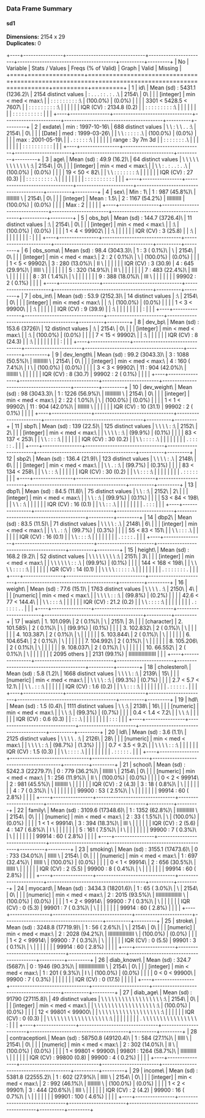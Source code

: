 ### Data Frame Summary  
#### sd1  
**Dimensions:** 2154 x 29  
**Duplicates:** 0  

+----+----------------+--------------------------------+-----------------------+----------------------------------------+----------+---------+
| No | Variable       | Stats / Values                 | Freqs (% of Valid)    | Graph                                  | Valid    | Missing |
+====+================+================================+=======================+========================================+==========+=========+
| 1  | id\            | Mean (sd) : 5431.1 (1236.2)\   | 2154 distinct values  | : . . . : : . : . .\                   | 2154\    | 0\      |
|    | [integer]      | min < med < max:\              |                       | : : : : : : : : : :\                   | (100.0%) | (0.0%)  |
|    |                | 3301 < 5428.5 < 7607\          |                       | : : : : : : : : : :\                   |          |         |
|    |                | IQR (CV) : 2134.8 (0.2)        |                       | : : : : : : : : : :\                   |          |         |
|    |                |                                |                       | : : : : : : : : : :                    |          |         |
+----+----------------+--------------------------------+-----------------------+----------------------------------------+----------+---------+
| 2  | exdate\        | min : 1997-10-16\              | 688 distinct values   | \ \ : \ \ . . :\                       | 2154\    | 0\      |
|    | [Date]         | med : 1999-03-26\              |                       | \ \ : : : : : .\                       | (100.0%) | (0.0%)  |
|    |                | max : 2001-05-19\              |                       | . : : : : : :\                         |          |         |
|    |                | range : 3y 7m 3d               |                       | : : : : : : : .\                       |          |         |
|    |                |                                |                       | : : : : : : : : : :                    |          |         |
+----+----------------+--------------------------------+-----------------------+----------------------------------------+----------+---------+
| 3  | age\           | Mean (sd) : 49.9 (16.2)\       | 64 distinct values    | \ \ \ \ \ \ \ \ \ \ \ \ :\             | 2154\    | 0\      |
|    | [integer]      | min < med < max:\              |                       | \ \ : . : . . : . .\                   | (100.0%) | (0.0%)  |
|    |                | 19 < 50 < 82\                  |                       | \ \ : : : : : : : :\                   |          |         |
|    |                | IQR (CV) : 27 (0.3)            |                       | : : : : : : : : : .\                   |          |         |
|    |                |                                |                       | : : : : : : : : : :                    |          |         |
+----+----------------+--------------------------------+-----------------------+----------------------------------------+----------+---------+
| 4  | sex\           | Min  : 1\                      | 1 :  987 (45.8%)\     | IIIIIIIII \                            | 2154\    | 0\      |
|    | [integer]      | Mean : 1.5\                    | 2 : 1167 (54.2%)      | IIIIIIIIII                             | (100.0%) | (0.0%)  |
|    |                | Max  : 2                       |                       |                                        |          |         |
+----+----------------+--------------------------------+-----------------------+----------------------------------------+----------+---------+
| 5  | obs_bp\        | Mean (sd) : 144.7 (3726.4)\    | 11 distinct values    | :\                                     | 2154\    | 0\      |
|    | [integer]      | min < med < max:\              |                       | :\                                     | (100.0%) | (0.0%)  |
|    |                | 1 < 4 < 99902\                 |                       | :\                                     |          |         |
|    |                | IQR (CV) : 3 (25.8)            |                       | :\                                     |          |         |
|    |                |                                |                       | :                                      |          |         |
+----+----------------+--------------------------------+-----------------------+----------------------------------------+----------+---------+
| 6  | obs_soma\      | Mean (sd) : 98.4 (3043.3)\     | 1 :   3 ( 0.1%)\      | \                                      | 2154\    | 0\      |
|    | [integer]      | min < med < max:\              | 2 :   2 ( 0.1%)\      | \                                      | (100.0%) | (0.0%)  |
|    |                | 1 < 5 < 99902\                 | 3 : 280 (13.0%)\      | II \                                   |          |         |
|    |                | IQR (CV) : 3 (30.9)            | 4 : 645 (29.9%)\      | IIIII \                                |          |         |
|    |                |                                | 5 : 320 (14.9%)\      | II \                                   |          |         |
|    |                |                                | 7 : 483 (22.4%)\      | IIII \                                 |          |         |
|    |                |                                | 8 :  31 ( 1.4%)\      | \                                      |          |         |
|    |                |                                | 9 : 388 (18.0%)\      | III \                                  |          |         |
|    |                |                                | 99902 :   2 ( 0.1%)   |                                        |          |         |
+----+----------------+--------------------------------+-----------------------+----------------------------------------+----------+---------+
| 7  | obs_int\       | Mean (sd) : 53.9 (2152.3)\     | 14 distinct values    | :\                                     | 2154\    | 0\      |
|    | [integer]      | min < med < max:\              |                       | :\                                     | (100.0%) | (0.0%)  |
|    |                | 1 < 3 < 99900\                 |                       | :\                                     |          |         |
|    |                | IQR (CV) : 9 (39.9)            |                       | :\                                     |          |         |
|    |                |                                |                       | :                                      |          |         |
+----+----------------+--------------------------------+-----------------------+----------------------------------------+----------+---------+
| 8  | dev_bp\        | Mean (sd) : 153.6 (3726)\      | 12 distinct values    | :\                                     | 2154\    | 0\      |
|    | [integer]      | min < med < max:\              |                       | :\                                     | (100.0%) | (0.0%)  |
|    |                | 7 < 15 < 99902\                |                       | :\                                     |          |         |
|    |                | IQR (CV) : 8 (24.3)            |                       | :\                                     |          |         |
|    |                |                                |                       | :                                      |          |         |
+----+----------------+--------------------------------+-----------------------+----------------------------------------+----------+---------+
| 9  | dev_length\    | Mean (sd) : 99.2 (3043.3)\     | 3 : 1088 (50.5%)\     | IIIIIIIIII \                           | 2154\    | 0\      |
|    | [integer]      | min < med < max:\              | 4 :  160 ( 7.4%)\     | I \                                    | (100.0%) | (0.0%)  |
|    |                | 3 < 3 < 99902\                 | 11 :  904 (42.0%)\    | IIIIIIII \                             |          |         |
|    |                | IQR (CV) : 8 (30.7)            | 99902 :    2 ( 0.1%)  |                                        |          |         |
+----+----------------+--------------------------------+-----------------------+----------------------------------------+----------+---------+
| 10 | dev_weight\    | Mean (sd) : 98 (3043.3)\       | 1 : 1226 (56.9%)\     | IIIIIIIIIII \                          | 2154\    | 0\      |
|    | [integer]      | min < med < max:\              | 2 :   22 ( 1.0%)\     | \                                      | (100.0%) | (0.0%)  |
|    |                | 1 < 1 < 99902\                 | 11 :  904 (42.0%)\    | IIIIIIII \                             |          |         |
|    |                | IQR (CV) : 10 (31.1)           | 99902 :    2 ( 0.1%)  |                                        |          |         |
+----+----------------+--------------------------------+-----------------------+----------------------------------------+----------+---------+
| 11 | sbp1\          | Mean (sd) : 139 (22.5)\        | 125 distinct values   | \ \ \ \ : :\                           | 2152\    | 2\      |
|    | [integer]      | min < med < max:\              |                       | \ \ \ \ : :\                           | (99.9%)  | (0.1%)  |
|    |                | 83 < 137 < 253\                |                       | \ \ : : : :\                           |          |         |
|    |                | IQR (CV) : 30 (0.2)            |                       | \ \ : : : : .\                         |          |         |
|    |                |                                |                       | . : : : : : .                          |          |         |
+----+----------------+--------------------------------+-----------------------+----------------------------------------+----------+---------+
| 12 | sbp2\          | Mean (sd) : 136.4 (21.9)\      | 123 distinct values   | \ \ \ \ : .\                           | 2148\    | 6\      |
|    | [integer]      | min < med < max:\              |                       | \ \ . : :\                             | (99.7%)  | (0.3%)  |
|    |                | 83 < 134 < 258\                |                       | \ \ : : :\                             |          |         |
|    |                | IQR (CV) : 30 (0.2)            |                       | \ \ : : : :\                           |          |         |
|    |                |                                |                       | . : : : : :                            |          |         |
+----+----------------+--------------------------------+-----------------------+----------------------------------------+----------+---------+
| 13 | dbp1\          | Mean (sd) : 84.5 (11.8)\       | 75 distinct values    | \ \ : :\                               | 2152\    | 2\      |
|    | [integer]      | min < med < max:\              |                       | \ \ : :\                               | (99.9%)  | (0.1%)  |
|    |                | 53 < 84 < 198\                 |                       | \ \ : :\                               |          |         |
|    |                | IQR (CV) : 16 (0.1)            |                       | \ \ : : .\                             |          |         |
|    |                |                                |                       | . : : :                                |          |         |
+----+----------------+--------------------------------+-----------------------+----------------------------------------+----------+---------+
| 14 | dbp2\          | Mean (sd) : 83.5 (11.5)\       | 71 distinct values    | \ \ \ \ : .\                           | 2148\    | 6\      |
|    | [integer]      | min < med < max:\              |                       | \ \ . : :\                             | (99.7%)  | (0.3%)  |
|    |                | 55 < 83 < 151\                 |                       | \ \ : : : .\                           |          |         |
|    |                | IQR (CV) : 16 (0.1)            |                       | \ \ : : : :\                           |          |         |
|    |                |                                |                       | . : : : : .                            |          |         |
+----+----------------+--------------------------------+-----------------------+----------------------------------------+----------+---------+
| 15 | height\        | Mean (sd) : 168.2 (9.2)\       | 52 distinct values    | \ \ \ \ \ \ \ \ :\                     | 2151\    | 3\      |
|    | [integer]      | min < med < max:\              |                       | \ \ \ \ \ \ : : .\                     | (99.9%)  | (0.1%)  |
|    |                | 144 < 168 < 198\               |                       | \ \ \ \ : : : : :\                     |          |         |
|    |                | IQR (CV) : 14 (0.1)            |                       | \ \ \ \ : : : : : .\                   |          |         |
|    |                |                                |                       | . : : : : : : : .                      |          |         |
+----+----------------+--------------------------------+-----------------------+----------------------------------------+----------+---------+
| 16 | weight\        | Mean (sd) : 77.6 (15.1)\       | 1763 distinct values  | \ \ \ \ . :\                           | 2150\    | 4\      |
|    | [numeric]      | min < med < max:\              |                       | \ \ \ \ : : :\                         | (99.8%)  | (0.2%)  |
|    |                | 42.6 < 77 < 144.4\             |                       | \ \ : : : :\                           |          |         |
|    |                | IQR (CV) : 21.2 (0.2)          |                       | \ \ : : : : :\                         |          |         |
|    |                |                                |                       | . : : : : : . .                        |          |         |
+----+----------------+--------------------------------+-----------------------+----------------------------------------+----------+---------+
| 17 | waist\         | 1\. 101.099\                   | 2 ( 0.1%)\            | \                                      | 2151\    | 3\      |
|    | [character]    | 2\. 101.585\                   | 2 ( 0.1%)\            | \                                      | (99.9%)  | (0.1%)  |
|    |                | 3\. 102.832\                   | 2 ( 0.1%)\            | \                                      |          |         |
|    |                | 4\. 103.387\                   | 2 ( 0.1%)\            | \                                      |          |         |
|    |                | 5\. 103.844\                   | 2 ( 0.1%)\            | \                                      |          |         |
|    |                | 6\. 104.654\                   | 2 ( 0.1%)\            | \                                      |          |         |
|    |                | 7\. 104.992\                   | 2 ( 0.1%)\            | \                                      |          |         |
|    |                | 8\. 105.206\                   | 2 ( 0.1%)\            | \                                      |          |         |
|    |                | 9\. 108.037\                   | 2 ( 0.1%)\            | \                                      |          |         |
|    |                | 10\. 66.552\                   | 2 ( 0.1%)\            | \                                      |          |         |
|    |                | [ 2095 others ]                | 2131 (99.1%)          | IIIIIIIIIIIIIIIIIII                    |          |         |
+----+----------------+--------------------------------+-----------------------+----------------------------------------+----------+---------+
| 18 | cholesterol\   | Mean (sd) : 5.8 (1.2)\         | 1668 distinct values  | \ \ \ \ : :\                           | 2139\    | 15\     |
|    | [numeric]      | min < med < max:\              |                       | \ \ \ \ : :\                           | (99.3%)  | (0.7%)  |
|    |                | 2.7 < 5.7 < 12.1\              |                       | \ \ . : : :\                           |          |         |
|    |                | IQR (CV) : 1.6 (0.2)           |                       | \ \ : : : :\                           |          |         |
|    |                |                                |                       | . : : : : : .                          |          |         |
+----+----------------+--------------------------------+-----------------------+----------------------------------------+----------+---------+
| 19 | hdl\           | Mean (sd) : 1.5 (0.4)\         | 1111 distinct values  | \ \ :\                                 | 2138\    | 16\     |
|    | [numeric]      | min < med < max:\              |                       | \ \ :\                                 | (99.3%)  | (0.7%)  |
|    |                | 0.4 < 1.4 < 7.2\               |                       | \ \ :\                                 |          |         |
|    |                | IQR (CV) : 0.6 (0.3)           |                       | : : .\                                 |          |         |
|    |                |                                |                       | : : :                                  |          |         |
+----+----------------+--------------------------------+-----------------------+----------------------------------------+----------+---------+
| 20 | ldl\           | Mean (sd) : 3.6 (1.1)\         | 2125 distinct values  | \ \ \ \ . :\                           | 2126\    | 28\     |
|    | [numeric]      | min < med < max:\              |                       | \ \ \ \ : :\                           | (98.7%)  | (1.3%)  |
|    |                | 0.7 < 3.5 < 9.2\               |                       | \ \ \ \ : : :\                         |          |         |
|    |                | IQR (CV) : 1.5 (0.3)           |                       | \ \ : : : : .\                         |          |         |
|    |                |                                |                       | . : : : : : .                          |          |         |
+----+----------------+--------------------------------+-----------------------+----------------------------------------+----------+---------+
| 21 | school\        | Mean (sd) : 5242.3 (22279.7)\  | 0 : 779 (36.2%)\      | IIIIIII \                              | 2154\    | 0\      |
|    | [numeric]      | min < med < max:\              | 1 : 256 (11.9%)\      | II \                                   | (100.0%) | (0.0%)  |
|    |                | 0 < 2 < 99914\                 | 2 : 981 (45.5%)\      | IIIIIIIII \                            |          |         |
|    |                | IQR (CV) : 2 (4.3)             | 3 :  18 ( 0.8%)\      | \                                      |          |         |
|    |                |                                | 4 :   7 ( 0.3%)\      | \                                      |          |         |
|    |                |                                | 99900 :  53 ( 2.5%)\  | \                                      |          |         |
|    |                |                                | 99914 :  60 ( 2.8%)   |                                        |          |         |
+----+----------------+--------------------------------+-----------------------+----------------------------------------+----------+---------+
| 22 | family\        | Mean (sd) : 3109.6 (17348.6)\  | 1 : 1352 (62.8%)\     | IIIIIIIIIIII \                         | 2154\    | 0\      |
|    | [numeric]      | min < med < max:\              | 2 :   33 ( 1.5%)\     | \                                      | (100.0%) | (0.0%)  |
|    |                | 1 < 1 < 99914\                 | 3 :  394 (18.3%)\     | III \                                  |          |         |
|    |                | IQR (CV) : 2 (5.6)             | 4 :  147 ( 6.8%)\     | I \                                    |          |         |
|    |                |                                | 5 :  161 ( 7.5%)\     | I \                                    |          |         |
|    |                |                                | 99900 :    7 ( 0.3%)\ | \                                      |          |         |
|    |                |                                | 99914 :   60 ( 2.8%)  |                                        |          |         |
+----+----------------+--------------------------------+-----------------------+----------------------------------------+----------+---------+
| 23 | smoking\       | Mean (sd) : 3155.1 (17473.6)\  | 0 : 733 (34.0%)\      | IIIIII \                               | 2154\    | 0\      |
|    | [numeric]      | min < med < max:\              | 1 : 697 (32.4%)\      | IIIIII \                               | (100.0%) | (0.0%)  |
|    |                | 0 < 1 < 99914\                 | 2 : 656 (30.5%)\      | IIIIII \                               |          |         |
|    |                | IQR (CV) : 2 (5.5)             | 99900 :   8 ( 0.4%)\  | \                                      |          |         |
|    |                |                                | 99914 :  60 ( 2.8%)   |                                        |          |         |
+----+----------------+--------------------------------+-----------------------+----------------------------------------+----------+---------+
| 24 | myocard\       | Mean (sd) : 3434.3 (18201.6)\  | 1 :   65 ( 3.0%)\     | \                                      | 2154\    | 0\      |
|    | [numeric]      | min < med < max:\              | 2 : 2015 (93.5%)\     | IIIIIIIIIIIIIIIIII \                   | (100.0%) | (0.0%)  |
|    |                | 1 < 2 < 99914\                 | 99900 :    7 ( 0.3%)\ | \                                      |          |         |
|    |                | IQR (CV) : 0 (5.3)             | 99901 :    7 ( 0.3%)\ | \                                      |          |         |
|    |                |                                | 99914 :   60 ( 2.8%)  |                                        |          |         |
+----+----------------+--------------------------------+-----------------------+----------------------------------------+----------+---------+
| 25 | stroke\        | Mean (sd) : 3248.8 (17719.9)\  | 1 :   56 ( 2.6%)\     | \                                      | 2154\    | 0\      |
|    | [numeric]      | min < med < max:\              | 2 : 2028 (94.2%)\     | IIIIIIIIIIIIIIIIII \                   | (100.0%) | (0.0%)  |
|    |                | 1 < 2 < 99914\                 | 99900 :    7 ( 0.3%)\ | \                                      |          |         |
|    |                | IQR (CV) : 0 (5.5)             | 99901 :    3 ( 0.1%)\ | \                                      |          |         |
|    |                |                                | 99914 :   60 ( 2.8%)  |                                        |          |         |
+----+----------------+--------------------------------+-----------------------+----------------------------------------+----------+---------+
| 26 | diab_known\    | Mean (sd) : 324.7 (5687)\      | 0 : 1946 (90.3%)\     | IIIIIIIIIIIIIIIIII \                   | 2154\    | 0\      |
|    | [integer]      | min < med < max:\              | 1 :  201 ( 9.3%)\     | I \                                    | (100.0%) | (0.0%)  |
|    |                | 0 < 0 < 99900\                 | 99900 :    7 ( 0.3%)  |                                        |          |         |
|    |                | IQR (CV) : 0 (17.5)            |                       |                                        |          |         |
+----+----------------+--------------------------------+-----------------------+----------------------------------------+----------+---------+
| 27 | diab_age\      | Mean (sd) : 91790 (27115.8)\   | 49 distinct values    | \ \ \ \ \ \ \ \ \ \ \ \ \ \ \ \ \ \ :\ | 2154\    | 0\      |
|    | [integer]      | min < med < max:\              |                       | \ \ \ \ \ \ \ \ \ \ \ \ \ \ \ \ \ \ :\ | (100.0%) | (0.0%)  |
|    |                | 12 < 99801 < 99900\            |                       | \ \ \ \ \ \ \ \ \ \ \ \ \ \ \ \ \ \ :\ |          |         |
|    |                | IQR (CV) : 0 (0.3)             |                       | \ \ \ \ \ \ \ \ \ \ \ \ \ \ \ \ \ \ :\ |          |         |
|    |                |                                |                       | . \ \ \ \ \ \ \ \ \ \ \ \ \ \ \ \ :    |          |         |
+----+----------------+--------------------------------+-----------------------+----------------------------------------+----------+---------+
| 28 | contraception\ | Mean (sd) : 58750.8 (49120.4)\ | 1 :  584 (27.1%)\     | IIIII \                                | 2154\    | 0\      |
|    | [numeric]      | min < med < max:\              | 2 :  302 (14.0%)\     | II \                                   | (100.0%) | (0.0%)  |
|    |                | 1 < 99801 < 99900\             | 99801 : 1264 (58.7%)\ | IIIIIIIIIII \                          |          |         |
|    |                | IQR (CV) : 99800 (0.8)         | 99900 :    4 ( 0.2%)  |                                        |          |         |
+----+----------------+--------------------------------+-----------------------+----------------------------------------+----------+---------+
| 29 | income\        | Mean (sd) : 5381.8 (22555.2)\  | 1 : 602 (27.9%)\      | IIIII \                                | 2154\    | 0\      |
|    | [integer]      | min < med < max:\              | 2 : 992 (46.1%)\      | IIIIIIIII \                            | (100.0%) | (0.0%)  |
|    |                | 1 < 2 < 99901\                 | 3 : 444 (20.6%)\      | IIII \                                 |          |         |
|    |                | IQR (CV) : 2 (4.2)             | 99900 :  16 ( 0.7%)\  | \                                      |          |         |
|    |                |                                | 99901 : 100 ( 4.6%)   |                                        |          |         |
+----+----------------+--------------------------------+-----------------------+----------------------------------------+----------+---------+
